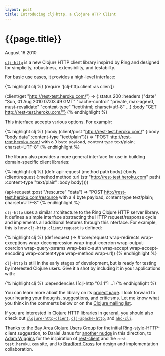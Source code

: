```yaml
---
layout: post
title: Introducing clj-http, a Clojure HTTP Client
---
```


# {{page.title}}

<span class="meta">August 16 2010</span>

[`clj-http`](http://github.com/clj-sys/clj-http) is a new Clojure HTTP client library inspired by Ring and designed for simplicity, robustness, extensibility, and testability.

For basic use cases, it provides a high-level interface:

{% highlight clj %}
(require '[clj-http.client :as client])

(client/get "http://rest-test.heroku.com/")
=> {:status 200
    :headers {"date" "Sun, 01 Aug 2010 07:03:49 GMT"
              "cache-control" "private, max-age=0, must-revalidate"
              "content-type" "text/html; charset=utf-8"
              ...}
    :body "GET http://rest-test.heroku.com/"}
{% endhighlight %}

This interface accepts various options. For example:

{% highlight clj %}
(:body (client/post "http://rest-test.heroku.com/"
         {:body "body data" :content-type "text/plain"}))
=> "POST http://rest-test.heroku.com/ with a 9 byte payload,
    content type text/plain; charset=UTF-8"
{% endhighlight %}

The library also provides a more general interface for use in building domain-specific client libraries:

{% highlight clj %}
(defn api-request [method path body]
  (:body
    (client/request
      {:method method
       :url (str "http://rest-test.heroku.com" path)
       :content-type "text/plain"
       :body body})))

(api-request :post "/resource" "data")
=> "POST http://rest-test.heroku.com/resource with a 4 byte payload,
    content type text/plain; charset=UTF-8"
{% endhighlight %}

`clj-http` uses a similar architecture to the [Ring](http://github.com/mmcgrana/ring) Clojure HTTP server library. It defines a simple interface abstracting the HTTP request/response cycle and implements all additional features through this interface. For example, this is how `clj-http.client/request` is defined:

{% highlight clj %}
(def request
  (-> #'core/request
    wrap-redirects
    wrap-exceptions
    wrap-decompression
    wrap-input-coercion
    wrap-output-coercion
    wrap-query-params
    wrap-basic-auth
    wrap-accept
    wrap-accept-encoding
    wrap-content-type
    wrap-method
    wrap-url))
{% endhighlight %}

`clj-http` is still in the early stages of development, but is ready for testing by interested Clojure users. Give it a shot by including it in your applications with:

{% highlight clj %}
:dependencies
  [[clj-http "0.1.1"] ...]
{% endhighlight %}

You can learn more about the library on its [project page](http://github.com/clj-sys/clj-http). I look forward to your hearing your thoughts, suggestions, and criticisms. Let me know what you think in the comments below or on the [Clojure mailing list](http://groups.google.com/group/clojure).

If you are interested in Clojure HTTP libraries in general, you should also check out [`clojure-http-client`](http://github.com/technomancy/clojure-http-client), [`clj-apache-http`](http://github.com/rnewman/clj-apache-http), and [`ahc-clj`](http://github.com/neotyk/ahc-clj).

Thanks to the [Bay Area Clojure Users Group](http://www.meetup.com/The-Bay-Area-Clojure-User-Group/) for the initial Ring-style-HTTP-client suggestion, to Daniel Janus for [another nudge](http://groups.google.com/group/ring-clojure/browse_thread/thread/c86557f0cd0b7a02) in this direction, to [Adam Wiggins](http://adam.heroku.com/) for the inspiration of [rest-client](http://rdoc.info/projects/archiloque/rest-client) and the `rest-test.heroku.com` site, and to [Bradford Cross](http://measuringmeasures.com/) for design and implementation collaboration. 
